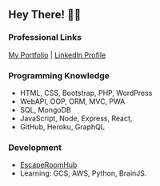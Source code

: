 ## Hey There! 🙋‍♂️ 
### Professional Links
[My Portfolio](https://dlittlefield81.github.io/reactportfolio/) | [LinkedIn Profile](https://www.linkedin.com/in/dennislittlefield/)

### Programming Knowledge
- HTML, CSS, Bootstrap, PHP, WordPress
- WebAPI, OOP, ORM, MVC, PWA
- SQL, MongoDB
- JavaScript, Node, Express, React, 
- GitHub, Heroku, GraphQL
### Development
- [EscapeRoomHub](https://github.com/DLittlefield81/EscapeRoomHub)
- Learning: GCS, AWS, Python, BrainJS.
